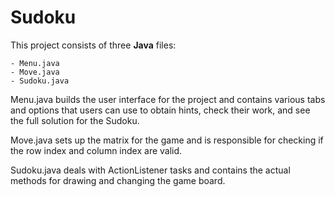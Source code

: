 # Sudoku
This project consists of three **Java** files:

    - Menu.java
    - Move.java
    - Sudoku.java
    
Menu.java builds the user interface for the project and contains various tabs and options that users can use to obtain hints, check their work, and see the full solution for the Sudoku.

Move.java sets up the matrix for the game and is responsible for checking if the row index and column index are valid.

Sudoku.java deals with ActionListener tasks and contains the actual methods for drawing and changing the game board.

